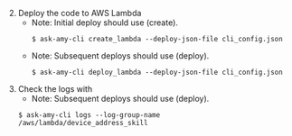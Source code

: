 2. Deploy the code to AWS Lambda
    * Note: Initial deploy should use (create).
        ~~~
        $ ask-amy-cli create_lambda --deploy-json-file cli_config.json
      ~~~
    * Note: Subsequent deploys should use (deploy).
        ~~~
        $ ask-amy-cli deploy_lambda --deploy-json-file cli_config.json
        ~~~
3. Check the logs with
    * Note: Subsequent deploys should use (deploy).
    ~~~
    $ ask-amy-cli logs --log-group-name /aws/lambda/device_address_skill
    ~~~
